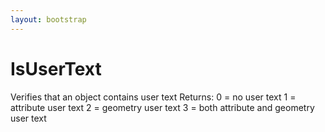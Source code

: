 ```yaml
---
layout: bootstrap
---
```


# IsUserText

Verifies that an object contains user text
        Returns:
          0 = no user text
          1 = attribute user text
          2 = geometry user text
          3 = both attribute and geometry user text
        


